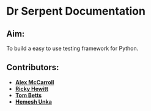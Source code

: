 # Dr Serpent Documentation

## Aim:
To build a easy to use testing framework for Python.

## Contributors:
  * **[Alex McCarroll](https://github.com/AlexMcCarroll)**
  * **[Ricky Hewitt](https://github.com/rewitt94)**
  * **[Tom Betts](https://github.com/T-Betts)**
  * **[Hemesh Unka](https://github.com/Hemesh-Unka)**
